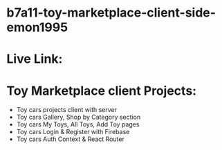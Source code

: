 # b7a11-toy-marketplace-client-side-emon1995

# Live Link:

# Toy Marketplace client Projects:

- Toy cars projects client with server
- Toy cars Gallery, Shop by Category section
- Toy cars My Toys, All Toys, Add Toy pages
- Toy cars Login & Register with Firebase
- Toy cars Auth Context & React Router
